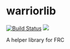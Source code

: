 # warriorlib
[![Build Status](https://travis-ci.org/Team3256/warriorlib.svg?branch=master)](https://travis-ci.org/Team3256/warriorlib)
[![](https://jitpack.io/v/Team3256/warriorlib.svg)](https://jitpack.io/#Team3256/warriorlib)

A helper library for FRC
